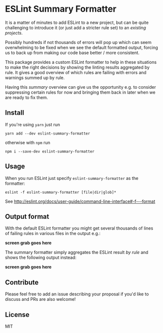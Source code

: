 # ESLint Summary Formatter

It is a matter of minutes to add ESLint to a new project, but can be quite challenging to introduce it (or just add a stricter rule set) to an _existing projects_.

Possibly hundreds if not thousands of errors will pop up which can seem overwhelming to be fixed when we see the default formatted output, forcing us to back up from making our code base better / more consistent.

This package provides a custom ESLint formatter to help in these situations to make the right decisions by showing the linting results aggregated by rule. It gives a good overview of which rules are failing with errors and warnings summed up by rule.

Having this _summary_ overview can give us the opportunity e.g. to consider suppressing certain rules for now and bringing them back in later when we are ready to fix them.

## Install

If you're using `yarn` just run

```
yarn add --dev eslint-summary-formatter
```

otherwise with `npm` run

```
npm i --save-dev eslint-summary-formatter
```

## Usage

When you run ESLint just specify `eslint-summary-formatter` as the formatter:

```
eslint -f eslint-summary-formatter [file|dir|glob]*
```

See http://eslint.org/docs/user-guide/command-line-interface#-f---format

## Output format

With the default ESLint formatter you might get several thousands of lines of failing rules in various files in the output e.g.:

**screen grab goes here**

The summary formatter simply aggregates the ESLint result _by rule_ and shows the following output instead:

**screen grab goes here**

## Contribute

Please feel free to add an issue describing your proposal if you'd like to discuss and PRs are also welcome!

## License

MIT

